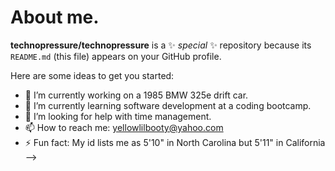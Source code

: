 # About me.

**technopressure/technopressure** is a ✨ _special_ ✨ repository because its `README.md` (this file) appears on your GitHub profile.

Here are some ideas to get you started:

- 🔭 I’m currently working on a 1985 BMW 325e drift car.
- 🌱 I’m currently learning software development at a coding bootcamp.
- 🤔 I’m looking for help with time management.
- 📫 How to reach me: yellowlilbooty@yahoo.com
- ⚡ Fun fact: My id lists me as 5'10" in North Carolina but 5'11" in California 
-->
